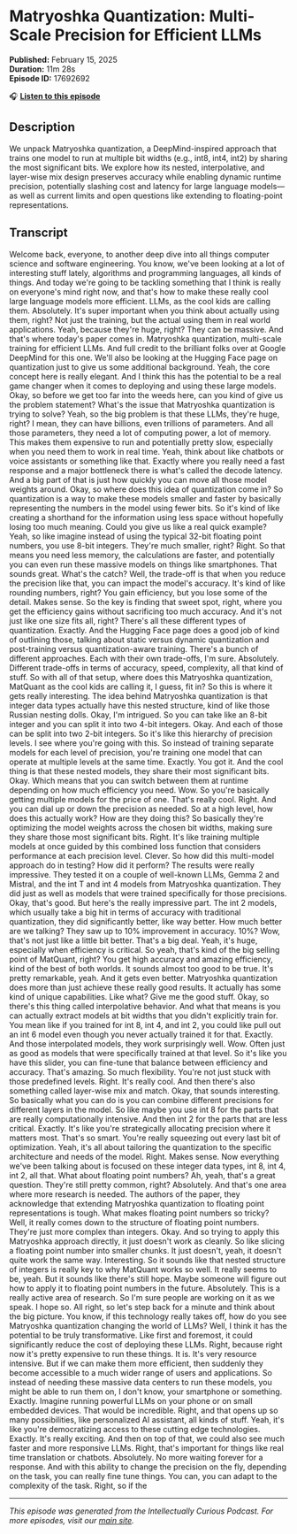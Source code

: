 # Matryoshka Quantization: Multi-Scale Precision for Efficient LLMs

**Published:** February 15, 2025  
**Duration:** 11m 28s  
**Episode ID:** 17692692

🎧 **[Listen to this episode](https://intellectuallycurious.buzzsprout.com/2529712/episodes/17692692-matryoshka-quantization-multi-scale-precision-for-efficient-llms)**

## Description

We unpack Matryoshka quantization, a DeepMind-inspired approach that trains one model to run at multiple bit widths (e.g., int8, int4, int2) by sharing the most significant bits. We explore how its nested, interpolative, and layer-wise mix design preserves accuracy while enabling dynamic runtime precision, potentially slashing cost and latency for large language models—as well as current limits and open questions like extending to floating-point representations.

## Transcript

Welcome back, everyone, to another deep dive into all things computer science and software engineering. You know, we've been looking at a lot of interesting stuff lately, algorithms and programming languages, all kinds of things. And today we're going to be tackling something that I think is really on everyone's mind right now, and that's how to make these really cool large language models more efficient. LLMs, as the cool kids are calling them. Absolutely. It's super important when you think about actually using them, right? Not just the training, but the actual using them in real world applications. Yeah, because they're huge, right? They can be massive. And that's where today's paper comes in. Matryoshka quantization, multi-scale training for efficient LLMs. And full credit to the brilliant folks over at Google DeepMind for this one. We'll also be looking at the Hugging Face page on quantization just to give us some additional background. Yeah, the core concept here is really elegant. And I think this has the potential to be a real game changer when it comes to deploying and using these large models. Okay, so before we get too far into the weeds here, can you kind of give us the problem statement? What's the issue that Matryoshka quantization is trying to solve? Yeah, so the big problem is that these LLMs, they're huge, right? I mean, they can have billions, even trillions of parameters. And all those parameters, they need a lot of computing power, a lot of memory. This makes them expensive to run and potentially pretty slow, especially when you need them to work in real time. Yeah, think about like chatbots or voice assistants or something like that. Exactly where you really need a fast response and a major bottleneck there is what's called the decode latency. And a big part of that is just how quickly you can move all those model weights around. Okay, so where does this idea of quantization come in? So quantization is a way to make these models smaller and faster by basically representing the numbers in the model using fewer bits. So it's kind of like creating a shorthand for the information using less space without hopefully losing too much meaning. Could you give us like a real quick example? Yeah, so like imagine instead of using the typical 32-bit floating point numbers, you use 8-bit integers. They're much smaller, right? Right. So that means you need less memory, the calculations are faster, and potentially you can even run these massive models on things like smartphones. That sounds great. What's the catch? Well, the trade-off is that when you reduce the precision like that, you can impact the model's accuracy. It's kind of like rounding numbers, right? You gain efficiency, but you lose some of the detail. Makes sense. So the key is finding that sweet spot, right, where you get the efficiency gains without sacrificing too much accuracy. And it's not just like one size fits all, right? There's all these different types of quantization. Exactly. And the Hugging Face page does a good job of kind of outlining those, talking about static versus dynamic quantization and post-training versus quantization-aware training. There's a bunch of different approaches. Each with their own trade-offs, I'm sure. Absolutely. Different trade-offs in terms of accuracy, speed, complexity, all that kind of stuff. So with all of that setup, where does this Matryoshka quantization, MatQuant as the cool kids are calling it, I guess, fit in? So this is where it gets really interesting. The idea behind Matryoshka quantization is that integer data types actually have this nested structure, kind of like those Russian nesting dolls. Okay, I'm intrigued. So you can take like an 8-bit integer and you can split it into two 4-bit integers. Okay. And each of those can be split into two 2-bit integers. So it's like this hierarchy of precision levels. I see where you're going with this. So instead of training separate models for each level of precision, you're training one model that can operate at multiple levels at the same time. Exactly. You got it. And the cool thing is that these nested models, they share their most significant bits. Okay. Which means that you can switch between them at runtime depending on how much efficiency you need. Wow. So you're basically getting multiple models for the price of one. That's really cool. Right. And you can dial up or down the precision as needed. So at a high level, how does this actually work? How are they doing this? So basically they're optimizing the model weights across the chosen bit widths, making sure they share those most significant bits. Right. It's like training multiple models at once guided by this combined loss function that considers performance at each precision level. Clever. So how did this multi-model approach do in testing? How did it perform? The results were really impressive. They tested it on a couple of well-known LLMs, Gemma 2 and Mistral, and the int T and int 4 models from Matryoshka quantization. They did just as well as models that were trained specifically for those precisions. Okay, that's good. But here's the really impressive part. The int 2 models, which usually take a big hit in terms of accuracy with traditional quantization, they did significantly better, like way better. How much better are we talking? They saw up to 10% improvement in accuracy. 10%? Wow, that's not just like a little bit better. That's a big deal. Yeah, it's huge, especially when efficiency is critical. So yeah, that's kind of the big selling point of MatQuant, right? You get high accuracy and amazing efficiency, kind of the best of both worlds. It sounds almost too good to be true. It's pretty remarkable, yeah. And it gets even better. Matryoshka quantization does more than just achieve these really good results. It actually has some kind of unique capabilities. Like what? Give me the good stuff. Okay, so there's this thing called interpolative behavior. And what that means is you can actually extract models at bit widths that you didn't explicitly train for. You mean like if you trained for int 8, int 4, and int 2, you could like pull out an int 6 model even though you never actually trained it for that. Exactly. And those interpolated models, they work surprisingly well. Wow. Often just as good as models that were specifically trained at that level. So it's like you have this slider, you can fine-tune that balance between efficiency and accuracy. That's amazing. So much flexibility. You're not just stuck with those predefined levels. Right. It's really cool. And then there's also something called layer-wise mix and match. Okay, that sounds interesting. So basically what you can do is you can combine different precisions for different layers in the model. So like maybe you use int 8 for the parts that are really computationally intensive. And then int 2 for the parts that are less critical. Exactly. It's like you're strategically allocating precision where it matters most. That's so smart. You're really squeezing out every last bit of optimization. Yeah, it's all about tailoring the quantization to the specific architecture and needs of the model. Right. Makes sense. Now everything we've been talking about is focused on these integer data types, int 8, int 4, int 2, all that. What about floating point numbers? Ah, yeah, that's a great question. They're still pretty common, right? Absolutely. And that's one area where more research is needed. The authors of the paper, they acknowledge that extending Matryoshka quantization to floating point representations is tough. What makes floating point numbers so tricky? Well, it really comes down to the structure of floating point numbers. They're just more complex than integers. Okay. And so trying to apply this Matryoshka approach directly, it just doesn't work as cleanly. So like slicing a floating point number into smaller chunks. It just doesn't, yeah, it doesn't quite work the same way. Interesting. So it sounds like that nested structure of integers is really key to why MatQuant works so well. It really seems to be, yeah. But it sounds like there's still hope. Maybe someone will figure out how to apply it to floating point numbers in the future. Absolutely. This is a really active area of research. So I'm sure people are working on it as we speak. I hope so. All right, so let's step back for a minute and think about the big picture. You know, if this technology really takes off, how do you see Matryoshka quantization changing the world of LLMs? Well, I think it has the potential to be truly transformative. Like first and foremost, it could significantly reduce the cost of deploying these LLMs. Right, because right now it's pretty expensive to run these things. It is. It's very resource intensive. But if we can make them more efficient, then suddenly they become accessible to a much wider range of users and applications. So instead of needing these massive data centers to run these models, you might be able to run them on, I don't know, your smartphone or something. Exactly. Imagine running powerful LLMs on your phone or on small embedded devices. That would be incredible. Right, and that opens up so many possibilities, like personalized AI assistant, all kinds of stuff. Yeah, it's like you're democratizing access to these cutting edge technologies. Exactly. It's really exciting. And then on top of that, we could also see much faster and more responsive LLMs. Right, that's important for things like real time translation or chatbots. Absolutely. No more waiting forever for a response. And with this ability to change the precision on the fly, depending on the task, you can really fine tune things. You can, you can adapt to the complexity of the task. Right, so if the

---
*This episode was generated from the Intellectually Curious Podcast. For more episodes, visit our [main site](https://intellectuallycurious.buzzsprout.com).*
